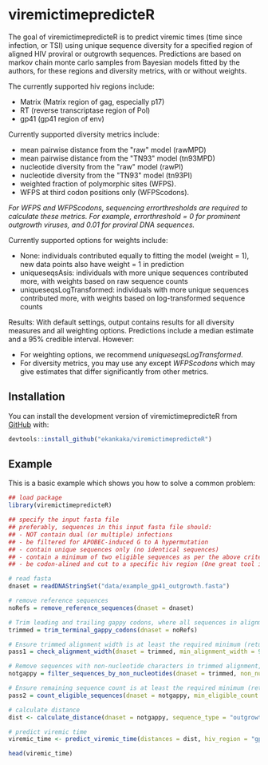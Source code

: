
# viremictimepredicteR

<!-- badges: start -->
<!-- badges: end -->

The goal of viremictimepredicteR is to predict viremic times (time since infection, or TSI) using unique sequence diversity for a specified region of aligned HIV proviral or outgrowth sequences. Predictions are based on markov chain monte carlo samples from Bayesian models fitted by the authors, for these regions and diversity metrics, with or without weights.

The currently supported hiv regions include:
- Matrix (Matrix region of gag, especially p17)
- RT (reverse transcriptase region of Pol)
- gp41 (gp41 region of env)

Currently supported diversity metrics include:
- mean pairwise distance from the "raw" model (rawMPD)
- mean pairwise distance from the "TN93" model (tn93MPD)
- nucleotide diversity from the "raw" model (rawPI)
- nucleotide diversity from the "TN93" model (tn93PI)
- weighted fraction of polymorphic sites (WFPS).
- WFPS at third codon positions only (WFPScodons).

*For WFPS and WFPScodons, sequencing errorthresholds are required to calculate these metrics. For example, errorthreshold = 0 for prominent outgrowth viruses, and 0.01 for proviral DNA sequences.*

Currently supported options for weights include:
- None: individuals contributed equally to fitting the model (weight = 1), new data points also have weight = 1 in prediction
- uniqueseqsAsis: individuals with more unique sequences contributed more, with weights based on raw sequence counts
- uniqueseqsLogTransformed:  individuals with more unique sequences contributed more, with weights based on log-transformed sequence counts

Results:
With default settings, output contains results for all diversity measures and all weighting options. Predictions include a median estimate and a 95% credible interval. However:
- For weighting options, we recommend *uniqueseqsLogTransformed*. 
- For diversity metrics, you may use any except *WFPScodons* which may give estimates that differ significantly from other metrics.

## Installation

You can install the development version of viremictimepredicteR from [GitHub](https://github.com/) with: 

``` r
devtools::install_github("ekankaka/viremictimepredicteR")
```

## Example

This is a basic example which shows you how to solve a common problem:

``` r
## load package
library(viremictimepredicteR)

## specify the input fasta file
## preferably, sequences in this input fasta file should:
## - NOT contain dual (or multiple) infections
## - be filtered for APOBEC-induced G to A hypermutation
## - contain unique sequences only (no identical sequences)
## - contain a minimum of two eligible sequences as per the above criteria.
## - be codon-alined and cut to a specific hiv region (One great tool is Gene cutter from los alamos) 

# read fasta
dnaset = readDNAStringSet("data/example_gp41_outgrowth.fasta")

# remove reference sequences
noRefs = remove_reference_sequences(dnaset = dnaset)

# Trim leading and trailing gappy codons, where all sequences in alignment have gappy codons
trimmed = trim_terminal_gappy_codons(dnaset = noRefs)

# Ensure trimmed alignment width is at least the required minimum (returns TRUE or FALSE)
pass1 = check_alignment_width(dnaset = trimmed, min_alignment_width = 9)

# Remove sequences with non-nucleotide characters in trimmed alignment, beyond a specified threshold
notgappy = filter_sequences_by_non_nucleotides(dnaset = trimmed, non_nucleotide_threshold = 0.25)

# Ensure remaining sequence count is at least the required minimum (returns TRUE or FALSE)
pass2 = count_eligible_sequences(dnaset = notgappy, min_eligible_count = 2)

# calculate distance
dist <- calculate_distance(dnaset = notgappy, sequence_type = "outgrowth")

# predict viremic time
viremic_time <- predict_viremic_time(distances = dist, hiv_region = "gp41")

head(viremic_time)

```

